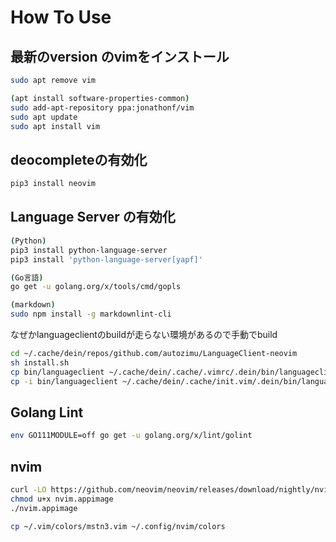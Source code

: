 # How To Use

## 最新のversion のvimをインストール

```bash
sudo apt remove vim
```

```bash
(apt install software-properties-common)
sudo add-apt-repository ppa:jonathonf/vim
sudo apt update
sudo apt install vim
```

## deocompleteの有効化

```bash
pip3 install neovim
```

## Language Server の有効化

```bash
(Python)
pip3 install python-language-server
pip3 install 'python-language-server[yapf]'

(Go言語)
go get -u golang.org/x/tools/cmd/gopls

(markdown)
sudo npm install -g markdownlint-cli
```

なぜかlanguageclientのbuildが走らない環境があるので手動でbuild

```bash
cd ~/.cache/dein/repos/github.com/autozimu/LanguageClient-neovim
sh install.sh
cp bin/languageclient ~/.cache/dein/.cache/.vimrc/.dein/bin/languageclient
cp -i bin/languageclient ~/.cache/dein/.cache/init.vim/.dein/bin/languageclient
```

## Golang Lint

```bash
env GO111MODULE=off go get -u golang.org/x/lint/golint
```

## nvim

```bash
curl -LO https://github.com/neovim/neovim/releases/download/nightly/nvim.appimage
chmod u+x nvim.appimage
./nvim.appimage
```

```bash
cp ~/.vim/colors/mstn3.vim ~/.config/nvim/colors
```
